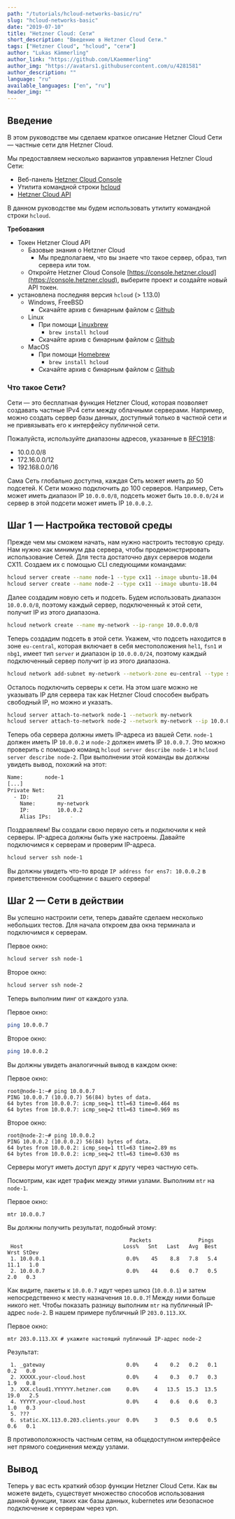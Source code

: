 ```yaml
---
path: "/tutorials/hcloud-networks-basic/ru"
slug: "hcloud-networks-basic"
date: "2019-07-10"
title: "Hetzner Cloud: Сети"
short_description: "Введение в Hetzner Cloud Сети."
tags: ["Hetzner Cloud", "hcloud", "сети"]
author: "Lukas Kämmerling"
author_link: "https://github.com/LKaemmerling"
author_img: "https://avatars1.githubusercontent.com/u/4281581"
author_description: ""
language: "ru"
available_languages: ["en", "ru"]
header_img: ""
---
```


## Введение

В этом руководстве мы сделаем краткое описание Hetzner Cloud Сети — частные сети для Hetzner Cloud.

Мы предоставляем несколько вариантов управления Hetzner Cloud Сети:

* Веб-панель [Hetzner Cloud Console](https://console.hetzner.cloud/)
* Утилита командной строки [hcloud](https://github.com/hetznercloud/cli)
* [Hetzner Cloud API](https://docs.hetzner.cloud/)

В данном руководстве мы будем использовать утилиту командной строки `hcloud`.

**Требования**

* Токен Hetzner Cloud API
  * Базовые знания о Hetzner Cloud
    * Мы предполагаем, что вы знаете что такое сервер, образ, тип сервера или том.
  * Откройте Hetzner Cloud Console [https://console.hetzner.cloud](https://console.hetzner.cloud), выберите проект и создайте новый API токен.
* установлена последняя версия `hcloud` (> 1.13.0)
  * Windows, FreeBSD
    * Скачайте архив с бинарным файлом с [Github](https://github.com/hetznercloud/cli/releases/latest)
  * Linux
    * При помощи [Linuxbrew](https://linuxbrew.sh/)
      * `brew install hcloud`
    * Скачайте архив с бинарным файлом с [Github](https://github.com/hetznercloud/cli/releases/latest)
  * MacOS
    * При помощи [Homebrew](https://brew.sh/)
      * `brew install hcloud`
    * Скачайте архив с бинарным файлом с [Github](https://github.com/hetznercloud/cli/releases/latest)

### Что такое Сети?

Сети — это бесплатная функция Hetzner Cloud, которая позволяет создавать частные IPv4 сети между облачными серверами. Например, можно создать сервер базы данных, доступный только в частной сети и не привязывать его к интерфейсу публичной сети.

Пожалуйста, используйте диапазоны адресов, указанные в [RFC1918](https://tools.ietf.org/html/rfc1918):

* 10.0.0.0/8
* 172.16.0.0/12
* 192.168.0.0/16

Сама Сеть глобально доступна, каждая Сеть может иметь до 50 подсетей. К Сети можно подключить до 100 серверов. Например, Сеть может иметь диапазон IP `10.0.0.0/8`, подсеть может быть `10.0.0.0/24` и сервер в этой подсети может иметь IP `10.0.0.2`.

## Шаг 1 — Настройка тестовой среды

Прежде чем мы сможем начать, нам нужно настроить тестовую среду. Нам нужно как минимум два сервера, чтобы продемонстрировать использование Сетей. Для теста достаточно двух серверов модели CX11. Создаем их с помощью CLI следующими командами:

```bash
hcloud server create --name node-1 --type cx11 --image ubuntu-18.04
hcloud server create --name node-2 --type cx11 --image ubuntu-18.04
```

Далее создадим новую сеть и подсеть. Будем использовать диапазон `10.0.0.0/8`, поэтому каждый сервер, подключенный к этой сети, получит IP из этого диапазона.

```bash
hcloud network create --name my-network --ip-range 10.0.0.0/8
```

Теперь создадим подсеть в этой сети. Укажем, что подсеть находится в зоне `eu-central`, которая включает в себя местоположения `hel1`, `fsn1` и `nbg1`, имеет тип `server` и диапазон ip `10.0.0.0/24`, поэтому каждый подключенный сервер получит ip из этого диапазона.

```bash
hcloud network add-subnet my-network --network-zone eu-central --type server --ip-range 10.0.0.0/24
```

Осталось подключить серверы к сети. На этом шаге можно не указывать IP для сервера так как Hetzner Cloud способен выбрать свободный IP, но можно и указать.

```bash
hcloud server attach-to-network node-1 --network my-network
hcloud server attach-to-network node-2 --network my-network --ip 10.0.0.7
```

Теперь оба сервера должны иметь IP-адреса из вашей Сети. `node-1` должен иметь IP `10.0.0.2` и `node-2` должен иметь IP `10.0.0.7`. Это можно проверить с помощью команд `hcloud server describe node-1` и `hcloud server describe node-2`. При выполнении этой команды вы должны увидеть вывод, похожий на этот:

```bash
Name:		node-1
[...]
Private Net:
  - ID:			21
    Name:		my-network
    IP:			10.0.0.2
    Alias IPs:		-
```

Поздравляем! Вы создали свою первую сеть и подключили к ней серверы. IP-адреса должны быть уже настроены. Давайте подключимся к серверам и проверим IP-адреса.

```bash
hcloud server ssh node-1
```

Вы должны увидеть что-то вроде `IP address for ens7: 10.0.0.2` в приветственном сообщении с вашего сервера!

## Шаг 2 — Сети в действии

Вы успешно настроили сети, теперь давайте сделаем несколько небольших тестов. Для начала откроем два окна терминала и подключимся к серверам.

Первое окно:

```bash
hcloud server ssh node-1
```

Второе окно:

```bash
hcloud server ssh node-2
```

Теперь выполним пинг от каждого узла.

Первое окно:

```bash
ping 10.0.0.7
```

Второе окно:

```bash
ping 10.0.0.2
```

Вы должны увидеть аналогичный вывод в каждом окне:

Первое окно:

```console
root@node-1:~# ping 10.0.0.7
PING 10.0.0.7 (10.0.0.7) 56(84) bytes of data.
64 bytes from 10.0.0.7: icmp_seq=1 ttl=63 time=0.464 ms
64 bytes from 10.0.0.7: icmp_seq=2 ttl=63 time=0.969 ms
```

Второе окно:

```console
root@node-2:~# ping 10.0.0.2
PING 10.0.0.2 (10.0.0.2) 56(84) bytes of data.
64 bytes from 10.0.0.2: icmp_seq=1 ttl=63 time=2.89 ms
64 bytes from 10.0.0.2: icmp_seq=2 ttl=63 time=0.630 ms
```

Серверы могут иметь доступ друг к другу через частную сеть.

Посмотрим, как идет трафик между этими узлами.
Выполним `mtr` на `node-1`.

Первое окно:

```bash
mtr 10.0.0.7
```

Вы должны получить результат, подобный этому:

```console
                                       Packets               Pings
 Host                                Loss%   Snt   Last   Avg  Best  Wrst StDev
 1. 10.0.0.1                          0.0%    45    8.8   7.8   5.4  11.1   1.0
 2. 10.0.0.7                          0.0%    44    0.6   0.7   0.5   2.0   0.3
```

Как видите, пакеты к `10.0.0.7` идут через шлюз (`10.0.0.1`) и затем непосредственно к месту назначения `10.0.0.7`! Между ними больше никого нет. Чтобы показать разницу выполним `mtr` на публичный IP-адрес `node-2`. В нашем примере публичный IP `203.0.113.XX`.

Первое окно:

```console
mtr 203.0.113.XX # укажите настоящий публичный IP-адрес node-2
```

Результат:

```console
 1. _gateway                          0.0%     4    0.2   0.2   0.1   0.2   0.0
 2. XXXXX.your-cloud.host             0.0%     4    0.3   0.7   0.3   1.9   0.8
 3. XXX.cloud1.YYYYYY.hetzner.com     0.0%     4   13.5  15.3  13.5  19.0   2.5
 4. YYYYY.your-cloud.host             0.0%     4    0.6   0.6   0.3   1.0   0.3
 5. ???
 6. static.XX.113.0.203.clients.your  0.0%     3    0.5   0.6   0.5   0.6   0.1
```

В противоположность частным сетям, на общедоступном интерфейсе нет прямого соединения между узлами.

## Вывод

Теперь у вас есть краткий обзор функции Hetzner Cloud Сети. Как вы можете видеть, существует множество способов использования данной функции, таких как базы данных, kubernetes или безопасное подключение к серверам через vpn.
